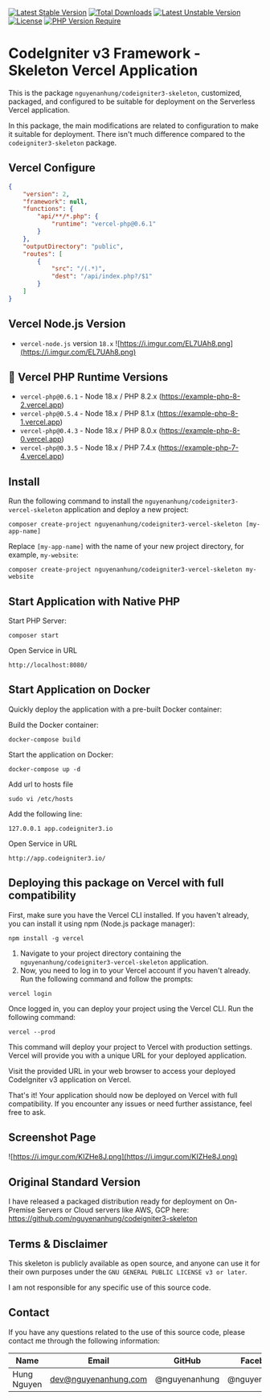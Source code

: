 [![Latest Stable Version](http://poser.pugx.org/nguyenanhung/codeigniter3-vercel-skeleton/v)](https://packagist.org/packages/nguyenanhung/codeigniter3-vercel-skeleton) [![Total Downloads](http://poser.pugx.org/nguyenanhung/codeigniter3-vercel-skeleton/downloads)](https://packagist.org/packages/nguyenanhung/codeigniter3-vercel-skeleton) [![Latest Unstable Version](http://poser.pugx.org/nguyenanhung/codeigniter3-vercel-skeleton/v/unstable)](https://packagist.org/packages/nguyenanhung/codeigniter3-vercel-skeleton) [![License](http://poser.pugx.org/nguyenanhung/codeigniter3-vercel-skeleton/license)](https://packagist.org/packages/nguyenanhung/codeigniter3-vercel-skeleton) [![PHP Version Require](http://poser.pugx.org/nguyenanhung/codeigniter3-vercel-skeleton/require/php)](https://packagist.org/packages/nguyenanhung/codeigniter3-vercel-skeleton)

# CodeIgniter v3 Framework - Skeleton Vercel Application

This is the package `nguyenanhung/codeigniter3-skeleton`, customized, packaged, and configured to be suitable for
deployment on the Serverless Vercel application.

In this package, the main modifications are related to configuration to make it suitable for deployment. There isn't
much difference compared to the `codeigniter3-skeleton` package.

## Vercel Configure

```json
{
    "version": 2,
    "framework": null,
    "functions": {
        "api/**/*.php": {
            "runtime": "vercel-php@0.6.1"
        }
    },
    "outputDirectory": "public",
    "routes": [
        {
            "src": "/(.*)",
            "dest": "/api/index.php?/$1"
        }
    ]
}
```

## Vercel Node.js Version

- `vercel-node.js` version `18.x`
  ![https://i.imgur.com/EL7UAh8.png](https://i.imgur.com/EL7UAh8.png)

## 💯 Vercel PHP Runtime Versions

- `vercel-php@0.6.1` - Node 18.x / PHP 8.2.x (https://example-php-8-2.vercel.app)
- `vercel-php@0.5.4` - Node 18.x / PHP 8.1.x (https://example-php-8-1.vercel.app)
- `vercel-php@0.4.3` - Node 18.x / PHP 8.0.x (https://example-php-8-0.vercel.app)
- `vercel-php@0.3.5` - Node 18.x / PHP 7.4.x (https://example-php-7-4.vercel.app)

## Install

Run the following command to install the `nguyenanhung/codeigniter3-vercel-skeleton` application and deploy a new
project:

```shell
composer create-project nguyenanhung/codeigniter3-vercel-skeleton [my-app-name]
```

Replace `[my-app-name]` with the name of your new project directory, for example, `my-website`:

```shell
composer create-project nguyenanhung/codeigniter3-vercel-skeleton my-website
```

## Start Application with Native PHP

Start PHP Server:

```shell
composer start
```

Open Service in URL

```shell
http://localhost:8080/
```

## Start Application on Docker

Quickly deploy the application with a pre-built Docker container:

Build the Docker container:

```shell
docker-compose build
```

Start the application on Docker:

```shell
docker-compose up -d
```

Add url to hosts file

```shell
sudo vi /etc/hosts
```

Add the following line:

```shell
127.0.0.1 app.codeigniter3.io
```

Open Service in URL

```shell
http://app.codeigniter3.io/
```

## Deploying this package on Vercel with full compatibility

First, make sure you have the Vercel CLI installed. If you haven't already, you can install it using npm (Node.js
package manager):

```shell
npm install -g vercel
```

1. Navigate to your project directory containing the `nguyenanhung/codeigniter3-vercel-skeleton` application.
2. Now, you need to log in to your Vercel account if you haven't already. Run the following command and follow the
   prompts:

```shell
vercel login
```

Once logged in, you can deploy your project using the Vercel CLI. Run the following command:

```shell
vercel --prod
```

This command will deploy your project to Vercel with production settings. Vercel will provide you with a unique URL for
your deployed application.

Visit the provided URL in your web browser to access your deployed CodeIgniter v3 application on Vercel.

That's it! Your application should now be deployed on Vercel with full compatibility. If you encounter any issues or
need further assistance, feel free to ask.

## Screenshot Page

![https://i.imgur.com/KIZHe8J.png](https://i.imgur.com/KIZHe8J.png)

## Original Standard Version

I have released a packaged distribution ready for deployment on On-Premise Servers or Cloud servers like AWS, GCP
here: https://github.com/nguyenanhung/codeigniter3-skeleton

## Terms & Disclaimer

This skeleton is publicly available as open source, and anyone can use it for their own purposes under
the `GNU GENERAL PUBLIC LICENSE v3 or later`.

I am not responsible for any specific use of this source code.

## Contact

If you have any questions related to the use of this source code, please contact me through the following information:

| Name        | Email                | GitHub        | Facebook      |
|-------------|----------------------|---------------|---------------|
| Hung Nguyen | dev@nguyenanhung.com | @nguyenanhung | @nguyenanhung |

